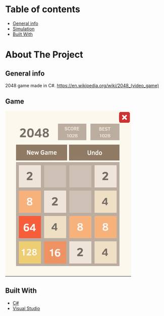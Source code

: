# Table of contents
* [General info](#general-info)
* [Simulation](#simulation)
* [Built With](#built-with)

# About The Project

## General info
2048 game made in C#.
https://en.wikipedia.org/wiki/2048_(video_game)

## Game
<img src=https://github.com/jarekkopaczewski/2048Game/blob/e9dc885fdf1cfc735516fae6d4f0711c04f38465/2048.png />

## Built With

* [C#](https://docs.microsoft.com/pl-pl/dotnet/csharp/)
* [Visual Studio](https://visualstudio.microsoft.com/pl/)
